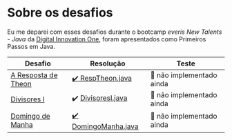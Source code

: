 # Sobre os desafios

Eu me deparei com esses desafios durante o bootcamp *everis New Talents - Java* da [Digital Innovation One](https://web.digitalinnovation.one/), foram apresentados como Primeiros Passos em Java.

| Desafio                                                      | Resolução                                                    | Teste                                  |
| ------------------------------------------------------------ | ------------------------------------------------------------ | -------------------------------------- |
| [A Resposta de Theon](https://github.com/caiohscruz/DIO-everis-Desafio-PrimeirosPassosJava/tree/master/A%20Resposta%20de%20Theon) | [:heavy_check_mark: RespTheon.java](https://github.com/caiohscruz/DIO-everis-Desafio-PrimeirosPassosJava/blob/master/A%20Resposta%20de%20Theon/src/RespTheon.java) | :no_entry_sign: não implementado ainda​ |
| [Divisores I](https://github.com/caiohscruz/DIO-everis-Desafio-PrimeirosPassosJava/tree/master/Divisores%20I) | :heavy_check_mark: [DivisoresI.java](https://github.com/caiohscruz/DIO-everis-Desafio-PrimeirosPassosJava/blob/master/Divisores%20I/src/DivisoresI.java) | :no_entry_sign: não implementado ainda​ |
| [Domingo de Manha](https://github.com/caiohscruz/DIO-everis-Desafio-PrimeirosPassosJava/tree/master/Domingo%20de%20Manha) | [:heavy_check_mark: DomingoManha.java](https://github.com/caiohscruz/DIO-everis-Desafio-PrimeirosPassosJava/blob/master/Domingo%20de%20Manha/src/DomingoManha.java) | :no_entry_sign: não implementado ainda​ |

